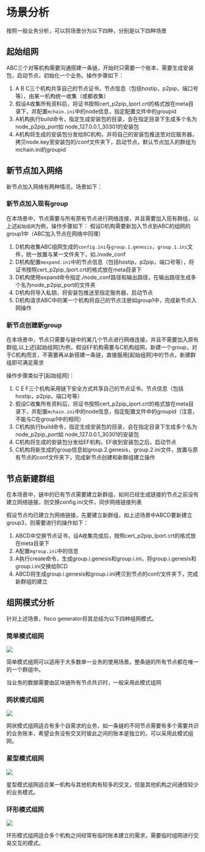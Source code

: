 # 场景分析

按照一般业务分析，可以将场景分为以下四种，分别是以下四种场景

## 起始组网

ABC三个对等机构需要沟通搭建一条链，开始时只需要一个账本，需要生成安装包，启动节点，初始化一个业务。操作步骤如下：

1. A B C三个机构共享自己的节点证书，节点信息（包括hostip，p2pip，端口号等），由某一机构统一收集（或都收集）
2. 假设A收集所有资料后，将证书按照cert_p2pip_lport.crt的格式放在meta目录下，并配置`mchain.ini`中的node信息，指定配置文件中的groupid
3. A机构执行build命令，指定生成安装包的目录，会在指定目录下生成多个名为node_p2pip_port如 node_127.0.0.1_30301的安装包
4. A机构将生成的安装包分发给BC机构，并将自己的安装包推送至对应服务器，拷贝node.key至安装包的/conf文件夹下，启动节点，默认节点加入的群组为mchain.ini的groupid

## 新节点加入网络

新节点加入网络有两种情况，场景如下：

### 新节点加入现有group

在本场景中，节点需要与所有原有节点进行网络连接，并且需要加入现有群组，以上述`起始组网`为例，操作步骤如下：
假设D机构需要新加入节点到ABC的组网的group1中（ABC加入节点在网络中同理）

1. D机构收集ABC组网生成的`config.ini`与`group.1.genesis`，`group.1.ini`文件，统一放置与某一文件夹下，如./node_conf
2. D机构配置`mexpand.ini`中的节点信息（包括hostip，p2pip，端口号等），将证书按照cert_p2pip_lport.crt的格式放在meta目录下
3. D机构使用expand命令指定./node_conf路径和输出路径，在输出路径生成多个名为node_p2pip_port的文件夹
4. D机构将导入私钥，将安装包推送至指定服务器，启动节点
5. D机构请求ABC中的某一个机构将自己的节点注册如group1中，完成新节点入网操作

### 新节点创建新group

在本场景中，节点只需要与链中的某几个节点进行网络连接，并且不需要加入原有群组,以上述[起始组网]为例，假设EF机构需要与C机构组网，新建一个group，对于C机构而言，不需要再从新搭建一条链，直接服用[起始组网]中的节点，新建群组即可满足需求

操作步骤类似于[起始组网]：

1. C E F三个机构采用链下安全方式共享自己的节点证书，节点信息（包括hostip，p2pip，端口号等）
2. 假设C收集所有资料后，将证书按照cert_p2pip_lport.crt的格式放在meta目录下，并配置`mchain.ini`中的node信息，指定配置文件中的groupid（注意，不能与C在group1中的相同）
3. C机构执行build命令，指定生成安装包的目录，会在指定目录下生成多个名为node_p2pip_port如 node_127.0.0.1_30301的安装包
4. C机构将生成的安装包分发给EF机构，EF收到安装包之后，启动节点
5. C机构将新生成的group信息如group.2.genesis，group.2.ini文件，放置与原有节点的conf文件夹下，完成新节点创建和新群组建立操作

## 节点新建群组

在本场景中，链中的已有节点需要建立新群组，如何已经生成链接的节点之前没有建立网络链接，则交换config.ini文件，同步网络链接列表

假设节点均已建立为网络链接，先要建立新群组，如上述场景中ABCD要新建立group3，则需要进行的操作如下：

1. ABCD中交换节点证书，设A收集完成后，按照cert_p2pip_lport.crt的格式放在meta目录下
2. A配置`mgroup.ini`中的信息
3. A执行create命令，生成group.i.genesis和group.i.ini，将group.i.genesis和group.i.ini交换给BCD
4. ABCD将生成group.i.genesis和group.i.ini拷贝到节点的conf/文件夹下，完成新群组的建立

## 组网模式分析

针对上述场景，fisco generator将其总结为以下四种组网模式。

### 简单模式组网

![](../../images/enterprise/simple.png)

简单模式组网可以适用于大多数单一业务的使用场景。整条链的所有节点都在唯一的一个群组中。

当业务的数据需要由区块链所有节点共识时，一般采用此模式组网

### 网状模式组网

![](../../images/enterprise/net.png)

网状模式组网适合有多个自需求的业务，如一条链的不同节点需要有多个需要共识的业务账本，希望业务没有交叉时彼此之间的账本是独立的，可以采用此模式组网。

### 星型模式组网

![](../../images/enterprise/star.png)

星型模式组网适合某一机构与其他机构有较多的交叉，但是其他机构之间通信较少的业务模式。

### 环形模式组网

![](../../images/enterprise/ring.png)

环形模式组网适合多个机构之间经常有临时账本建立的需求，需要临时组网进行交易交互的模式。